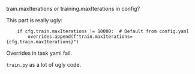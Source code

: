 train.maxIterations or training.maxIterations in config?

This part is really ugly:
```
    if cfg.train.maxIterations != 10000:  # Default from config.yaml
        overrides.append(f"train.maxIterations={cfg.train.maxIterations}")
```

Overrides in task yaml fail.

`train.py` as a lot of ugly code.
